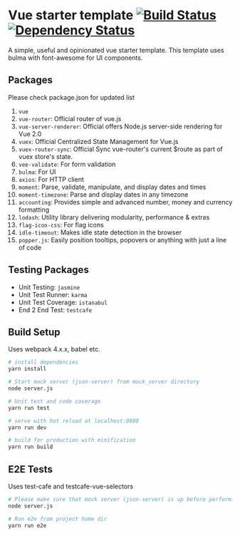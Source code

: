 # Vue starter template [![Build Status](https://travis-ci.org/sharmasourabh/vue-starter-template.svg?branch=master)](https://travis-ci.org/sharmasourabh/vue-starter-template) [![Dependency Status](https://david-dm.org/sharmasourabh/vue-starter-template.svg?branch=master)](https://david-dm.org/sharmasourabh/vue-starter-template.svg)

A simple, useful and opinionated vue starter template. This template uses bulma with font-awesome for UI components.

## Packages
Please check package.json for updated list

1. `vue`
1. `vue-router`: Official router of vue.js
1. `vue-server-renderer`: Official offers Node.js server-side rendering for Vue 2.0
1. `vuex`: Official Centralized State Management for Vue.js
1. `vuex-router-sync`: Official Sync vue-router's current $route as part of vuex store's state.
1. `vee-validate`: For form validation
1. `bulma`: For UI
1. `axios`: For HTTP client
1. `moment`: Parse, validate, manipulate, and display dates and times
1. `moment-timezone`: Parse and display dates in any timezone
1. `accounting`: Provides simple and advanced number, money and currency formatting
1. `lodash`: Utility library delivering modularity, performance & extras
1. `flag-icon-css`: For flag icons
1. `idle-timeout`: Makes idle state detection in the browser
1. `popper.js`: Easily position tooltips, popovers or anything with just a line of code

## Testing Packages

- Unit Testing: `jasmine`
- Unit Test Runner: `karma`
- Unit Test Coverage: `istanabul`
- End 2 End Test: `testcafe`

## Build Setup

Uses webpack 4.x.x, babel etc.

``` bash
# install dependencies
yarn install

# Start mock server (json-server) from mock_server directory
node server.js

# Unit test and code coverage
yarn run test

# serve with hot reload at localhost:8080
yarn run dev

# build for production with minification
yarn run build
```

## E2E Tests

Uses test-cafe and testcafe-vue-selectors

``` bash
# Please make sure that mock server (json-server) is up before performing e2e testing. If not, start from mock_server directory
node server.js

# Run e2e from project home dir
yarn run e2e

```